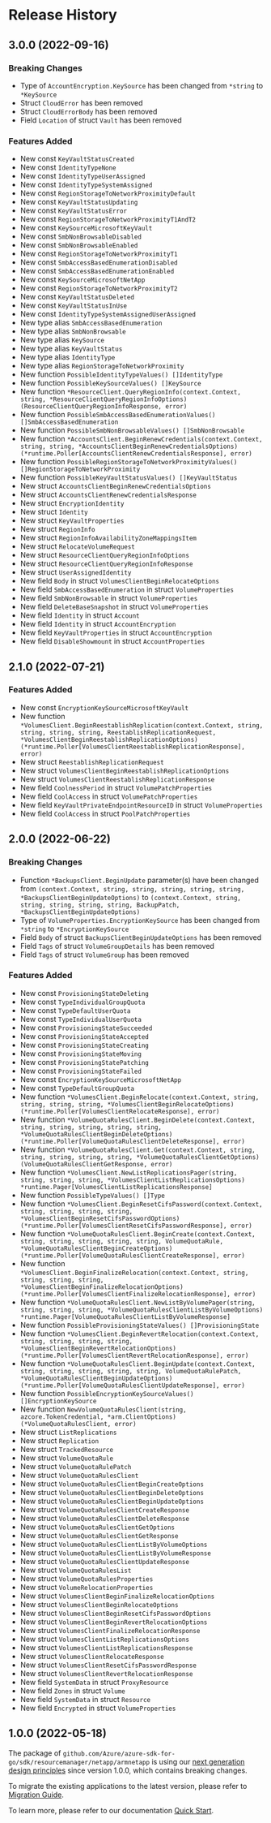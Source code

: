 # Release History

## 3.0.0 (2022-09-16)
### Breaking Changes

- Type of `AccountEncryption.KeySource` has been changed from `*string` to `*KeySource`
- Struct `CloudError` has been removed
- Struct `CloudErrorBody` has been removed
- Field `Location` of struct `Vault` has been removed

### Features Added

- New const `KeyVaultStatusCreated`
- New const `IdentityTypeNone`
- New const `IdentityTypeUserAssigned`
- New const `IdentityTypeSystemAssigned`
- New const `RegionStorageToNetworkProximityDefault`
- New const `KeyVaultStatusUpdating`
- New const `KeyVaultStatusError`
- New const `RegionStorageToNetworkProximityT1AndT2`
- New const `KeySourceMicrosoftKeyVault`
- New const `SmbNonBrowsableDisabled`
- New const `SmbNonBrowsableEnabled`
- New const `RegionStorageToNetworkProximityT1`
- New const `SmbAccessBasedEnumerationDisabled`
- New const `SmbAccessBasedEnumerationEnabled`
- New const `KeySourceMicrosoftNetApp`
- New const `RegionStorageToNetworkProximityT2`
- New const `KeyVaultStatusDeleted`
- New const `KeyVaultStatusInUse`
- New const `IdentityTypeSystemAssignedUserAssigned`
- New type alias `SmbAccessBasedEnumeration`
- New type alias `SmbNonBrowsable`
- New type alias `KeySource`
- New type alias `KeyVaultStatus`
- New type alias `IdentityType`
- New type alias `RegionStorageToNetworkProximity`
- New function `PossibleIdentityTypeValues() []IdentityType`
- New function `PossibleKeySourceValues() []KeySource`
- New function `*ResourceClient.QueryRegionInfo(context.Context, string, *ResourceClientQueryRegionInfoOptions) (ResourceClientQueryRegionInfoResponse, error)`
- New function `PossibleSmbAccessBasedEnumerationValues() []SmbAccessBasedEnumeration`
- New function `PossibleSmbNonBrowsableValues() []SmbNonBrowsable`
- New function `*AccountsClient.BeginRenewCredentials(context.Context, string, string, *AccountsClientBeginRenewCredentialsOptions) (*runtime.Poller[AccountsClientRenewCredentialsResponse], error)`
- New function `PossibleRegionStorageToNetworkProximityValues() []RegionStorageToNetworkProximity`
- New function `PossibleKeyVaultStatusValues() []KeyVaultStatus`
- New struct `AccountsClientBeginRenewCredentialsOptions`
- New struct `AccountsClientRenewCredentialsResponse`
- New struct `EncryptionIdentity`
- New struct `Identity`
- New struct `KeyVaultProperties`
- New struct `RegionInfo`
- New struct `RegionInfoAvailabilityZoneMappingsItem`
- New struct `RelocateVolumeRequest`
- New struct `ResourceClientQueryRegionInfoOptions`
- New struct `ResourceClientQueryRegionInfoResponse`
- New struct `UserAssignedIdentity`
- New field `Body` in struct `VolumesClientBeginRelocateOptions`
- New field `SmbAccessBasedEnumeration` in struct `VolumeProperties`
- New field `SmbNonBrowsable` in struct `VolumeProperties`
- New field `DeleteBaseSnapshot` in struct `VolumeProperties`
- New field `Identity` in struct `Account`
- New field `Identity` in struct `AccountEncryption`
- New field `KeyVaultProperties` in struct `AccountEncryption`
- New field `DisableShowmount` in struct `AccountProperties`


## 2.1.0 (2022-07-21)
### Features Added

- New const `EncryptionKeySourceMicrosoftKeyVault`
- New function `*VolumesClient.BeginReestablishReplication(context.Context, string, string, string, string, ReestablishReplicationRequest, *VolumesClientBeginReestablishReplicationOptions) (*runtime.Poller[VolumesClientReestablishReplicationResponse], error)`
- New struct `ReestablishReplicationRequest`
- New struct `VolumesClientBeginReestablishReplicationOptions`
- New struct `VolumesClientReestablishReplicationResponse`
- New field `CoolnessPeriod` in struct `VolumePatchProperties`
- New field `CoolAccess` in struct `VolumePatchProperties`
- New field `KeyVaultPrivateEndpointResourceID` in struct `VolumeProperties`
- New field `CoolAccess` in struct `PoolPatchProperties`


## 2.0.0 (2022-06-22)
### Breaking Changes

- Function `*BackupsClient.BeginUpdate` parameter(s) have been changed from `(context.Context, string, string, string, string, string, *BackupsClientBeginUpdateOptions)` to `(context.Context, string, string, string, string, string, BackupPatch, *BackupsClientBeginUpdateOptions)`
- Type of `VolumeProperties.EncryptionKeySource` has been changed from `*string` to `*EncryptionKeySource`
- Field `Body` of struct `BackupsClientBeginUpdateOptions` has been removed
- Field `Tags` of struct `VolumeGroupDetails` has been removed
- Field `Tags` of struct `VolumeGroup` has been removed

### Features Added

- New const `ProvisioningStateDeleting`
- New const `TypeIndividualGroupQuota`
- New const `TypeDefaultUserQuota`
- New const `TypeIndividualUserQuota`
- New const `ProvisioningStateSucceeded`
- New const `ProvisioningStateAccepted`
- New const `ProvisioningStateCreating`
- New const `ProvisioningStateMoving`
- New const `ProvisioningStatePatching`
- New const `ProvisioningStateFailed`
- New const `EncryptionKeySourceMicrosoftNetApp`
- New const `TypeDefaultGroupQuota`
- New function `*VolumesClient.BeginRelocate(context.Context, string, string, string, string, *VolumesClientBeginRelocateOptions) (*runtime.Poller[VolumesClientRelocateResponse], error)`
- New function `*VolumeQuotaRulesClient.BeginDelete(context.Context, string, string, string, string, string, *VolumeQuotaRulesClientBeginDeleteOptions) (*runtime.Poller[VolumeQuotaRulesClientDeleteResponse], error)`
- New function `*VolumeQuotaRulesClient.Get(context.Context, string, string, string, string, string, *VolumeQuotaRulesClientGetOptions) (VolumeQuotaRulesClientGetResponse, error)`
- New function `*VolumesClient.NewListReplicationsPager(string, string, string, string, *VolumesClientListReplicationsOptions) *runtime.Pager[VolumesClientListReplicationsResponse]`
- New function `PossibleTypeValues() []Type`
- New function `*VolumesClient.BeginResetCifsPassword(context.Context, string, string, string, string, *VolumesClientBeginResetCifsPasswordOptions) (*runtime.Poller[VolumesClientResetCifsPasswordResponse], error)`
- New function `*VolumeQuotaRulesClient.BeginCreate(context.Context, string, string, string, string, string, VolumeQuotaRule, *VolumeQuotaRulesClientBeginCreateOptions) (*runtime.Poller[VolumeQuotaRulesClientCreateResponse], error)`
- New function `*VolumesClient.BeginFinalizeRelocation(context.Context, string, string, string, string, *VolumesClientBeginFinalizeRelocationOptions) (*runtime.Poller[VolumesClientFinalizeRelocationResponse], error)`
- New function `*VolumeQuotaRulesClient.NewListByVolumePager(string, string, string, string, *VolumeQuotaRulesClientListByVolumeOptions) *runtime.Pager[VolumeQuotaRulesClientListByVolumeResponse]`
- New function `PossibleProvisioningStateValues() []ProvisioningState`
- New function `*VolumesClient.BeginRevertRelocation(context.Context, string, string, string, string, *VolumesClientBeginRevertRelocationOptions) (*runtime.Poller[VolumesClientRevertRelocationResponse], error)`
- New function `*VolumeQuotaRulesClient.BeginUpdate(context.Context, string, string, string, string, string, VolumeQuotaRulePatch, *VolumeQuotaRulesClientBeginUpdateOptions) (*runtime.Poller[VolumeQuotaRulesClientUpdateResponse], error)`
- New function `PossibleEncryptionKeySourceValues() []EncryptionKeySource`
- New function `NewVolumeQuotaRulesClient(string, azcore.TokenCredential, *arm.ClientOptions) (*VolumeQuotaRulesClient, error)`
- New struct `ListReplications`
- New struct `Replication`
- New struct `TrackedResource`
- New struct `VolumeQuotaRule`
- New struct `VolumeQuotaRulePatch`
- New struct `VolumeQuotaRulesClient`
- New struct `VolumeQuotaRulesClientBeginCreateOptions`
- New struct `VolumeQuotaRulesClientBeginDeleteOptions`
- New struct `VolumeQuotaRulesClientBeginUpdateOptions`
- New struct `VolumeQuotaRulesClientCreateResponse`
- New struct `VolumeQuotaRulesClientDeleteResponse`
- New struct `VolumeQuotaRulesClientGetOptions`
- New struct `VolumeQuotaRulesClientGetResponse`
- New struct `VolumeQuotaRulesClientListByVolumeOptions`
- New struct `VolumeQuotaRulesClientListByVolumeResponse`
- New struct `VolumeQuotaRulesClientUpdateResponse`
- New struct `VolumeQuotaRulesList`
- New struct `VolumeQuotaRulesProperties`
- New struct `VolumeRelocationProperties`
- New struct `VolumesClientBeginFinalizeRelocationOptions`
- New struct `VolumesClientBeginRelocateOptions`
- New struct `VolumesClientBeginResetCifsPasswordOptions`
- New struct `VolumesClientBeginRevertRelocationOptions`
- New struct `VolumesClientFinalizeRelocationResponse`
- New struct `VolumesClientListReplicationsOptions`
- New struct `VolumesClientListReplicationsResponse`
- New struct `VolumesClientRelocateResponse`
- New struct `VolumesClientResetCifsPasswordResponse`
- New struct `VolumesClientRevertRelocationResponse`
- New field `SystemData` in struct `ProxyResource`
- New field `Zones` in struct `Volume`
- New field `SystemData` in struct `Resource`
- New field `Encrypted` in struct `VolumeProperties`


## 1.0.0 (2022-05-18)

The package of `github.com/Azure/azure-sdk-for-go/sdk/resourcemanager/netapp/armnetapp` is using our [next generation design principles](https://azure.github.io/azure-sdk/general_introduction.html) since version 1.0.0, which contains breaking changes.

To migrate the existing applications to the latest version, please refer to [Migration Guide](https://aka.ms/azsdk/go/mgmt/migration).

To learn more, please refer to our documentation [Quick Start](https://aka.ms/azsdk/go/mgmt).